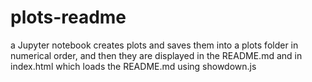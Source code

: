 # plots-readme
a Jupyter notebook creates plots and saves them into a plots folder in numerical order, and then they are displayed in the README.md and in index.html which loads the README.md using showdown.js
